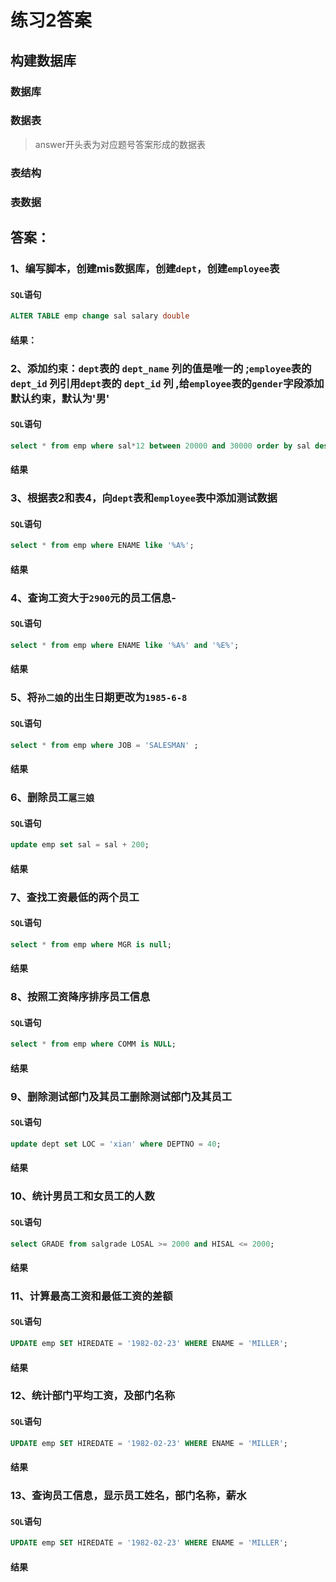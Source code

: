 # 练习2答案

## 构建数据库

### 数据库



### 数据表

> answer开头表为对应题号答案形成的数据表



### 表结构





### 表数据



## 答案：

### 1、编写脚本，创建mis数据库，创建`dept`，创建`employee`表

#### `SQL`语句

```sql
ALTER TABLE emp change sal salary double
```

####  结果：



### 2、添加约束：`dept`表的 `dept_name` 列的值是唯一的 ;`employee`表的`dept_id` 列引用`dept`表的 `dept_id` 列 ,给`employee`表的`gender`字段添加默认约束，默认为'男'

#### `SQL`语句

```sql
select * from emp where sal*12 between 20000 and 30000 order by sal desc;
```

####  结果



### 3、根据表2和表4，向`dept`表和`employee`表中添加测试数据

#### `SQL`语句

```sql
select * from emp where ENAME like '%A%';
```

####  结果



### 4、查询工资大于`2900`元的员工信息-

#### `SQL`语句

```sql
select * from emp where ENAME like '%A%' and '%E%';
```

####  结果



### 5、将`孙二娘`的出生日期更改为`1985-6-8`

#### `SQL`语句

```sql
select * from emp where JOB = 'SALESMAN' ;
```

####  结果



### 6、删除员工`扈三娘`

#### `SQL`语句

```sql
update emp set sal = sal + 200;
```

####  结果



### 7、查找工资最低的两个员工

#### `SQL`语句

```sql
select * from emp where MGR is null;
```

####  结果



### 8、按照工资降序排序员工信息

#### `SQL`语句

```sql
select * from emp where COMM is NULL;
```

####  结果



### 9、删除测试部门及其员工删除测试部门及其员工

#### `SQL`语句

```sql
update dept set LOC = 'xian' where DEPTNO = 40;
```

####  结果



### 10、统计男员工和女员工的人数

#### `SQL`语句

```sql
select GRADE from salgrade LOSAL >= 2000 and HISAL <= 2000;
```

####  结果



### 11、计算最高工资和最低工资的差额

#### `SQL`语句

```sql
UPDATE emp SET HIREDATE = '1982-02-23' WHERE ENAME = 'MILLER';
```

####  结果

### 12、统计部门平均工资，及部门名称

#### `SQL`语句

```sql
UPDATE emp SET HIREDATE = '1982-02-23' WHERE ENAME = 'MILLER';
```

####  结果

### 13、查询员工信息，显示员工姓名，部门名称，薪水

#### `SQL`语句

```sql
UPDATE emp SET HIREDATE = '1982-02-23' WHERE ENAME = 'MILLER';
```

####  结果

